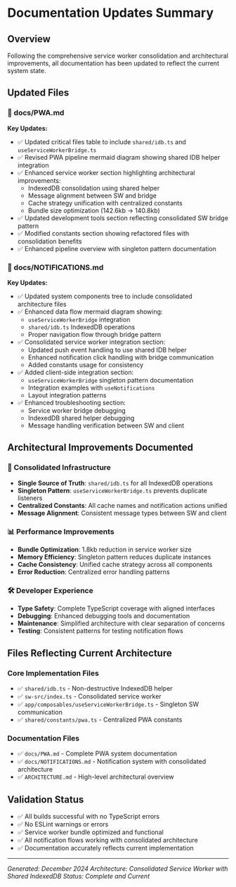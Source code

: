 # Documentation Updates Summary

## Overview
Following the comprehensive service worker consolidation and architectural improvements, all documentation has been updated to reflect the current system state.

## Updated Files

### 📁 docs/PWA.md
**Key Updates:**
- ✅ Updated critical files table to include `shared/idb.ts` and `useServiceWorkerBridge.ts`
- ✅ Revised PWA pipeline mermaid diagram showing shared IDB helper integration
- ✅ Enhanced service worker section highlighting architectural improvements:
  - IndexedDB consolidation using shared helper
  - Message alignment between SW and bridge
  - Cache strategy unification with centralized constants
  - Bundle size optimization (142.6kb → 140.8kb)
- ✅ Updated development tools section reflecting consolidated SW bridge pattern
- ✅ Modified constants section showing refactored files with consolidation benefits
- ✅ Enhanced pipeline overview with singleton pattern documentation

### 📁 docs/NOTIFICATIONS.md
**Key Updates:**
- ✅ Updated system components tree to include consolidated architecture files
- ✅ Enhanced data flow mermaid diagram showing:
  - `useServiceWorkerBridge` integration
  - `shared/idb.ts` IndexedDB operations
  - Proper navigation flow through bridge pattern
- ✅ Consolidated service worker integration section:
  - Updated push event handling to use shared IDB helper
  - Enhanced notification click handling with bridge communication
  - Added constants usage for consistency
- ✅ Added client-side integration section:
  - `useServiceWorkerBridge` singleton pattern documentation
  - Integration examples with `useNotifications`
  - Layout integration patterns
- ✅ Enhanced troubleshooting section:
  - Service worker bridge debugging
  - IndexedDB shared helper debugging
  - Message handling verification between SW and client

## Architectural Improvements Documented

### 🔧 Consolidated Infrastructure
- **Single Source of Truth**: `shared/idb.ts` for all IndexedDB operations
- **Singleton Pattern**: `useServiceWorkerBridge.ts` prevents duplicate listeners
- **Centralized Constants**: All cache names and notification actions unified
- **Message Alignment**: Consistent message types between SW and client

### 📊 Performance Improvements
- **Bundle Optimization**: 1.8kb reduction in service worker size
- **Memory Efficiency**: Singleton pattern reduces duplicate instances
- **Cache Consistency**: Unified cache strategy across all components
- **Error Reduction**: Centralized error handling patterns

### 🛠️ Developer Experience
- **Type Safety**: Complete TypeScript coverage with aligned interfaces
- **Debugging**: Enhanced debugging tools and documentation
- **Maintenance**: Simplified architecture with clear separation of concerns
- **Testing**: Consistent patterns for testing notification flows

## Files Reflecting Current Architecture

### Core Implementation Files
- ✅ `shared/idb.ts` - Non-destructive IndexedDB helper
- ✅ `sw-src/index.ts` - Consolidated service worker
- ✅ `app/composables/useServiceWorkerBridge.ts` - Singleton SW communication
- ✅ `shared/constants/pwa.ts` - Centralized PWA constants

### Documentation Files
- ✅ `docs/PWA.md` - Complete PWA system documentation
- ✅ `docs/NOTIFICATIONS.md` - Notification system with consolidated architecture
- ✅ `ARCHITECTURE.md` - High-level architectural overview

## Validation Status
- ✅ All builds successful with no TypeScript errors
- ✅ No ESLint warnings or errors
- ✅ Service worker bundle optimized and functional
- ✅ All notification flows working with consolidated architecture
- ✅ Documentation accurately reflects current implementation

---

*Generated: December 2024*
*Architecture: Consolidated Service Worker with Shared IndexedDB*
*Status: Complete and Current*